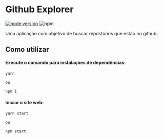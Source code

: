 # Github Explorer

[![node version](https://img.shields.io/node/v/react)](https://img.shields.io/node/v/react)
![npm](https://img.shields.io/npm/v/react?label=react)

Uma aplicação com objetivo de buscar repostórios que estão no github;

## Como utilizar

#### Execute o comando para instalações de dependências:

```
yarn

ou 

npm i
```

#### Iniciar o site web:
```
yarn start

ou

npm start
```
